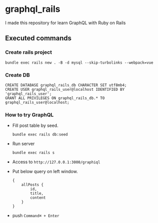 # graphql_rails
I made this repository for learn GraphQL with Ruby on Rails

## Executed commands

### Create rails project
`bundle exec rails new . -B -d mysql --skip-turbolinks --webpack=vue`

### Create DB

```
CREATE DATABASE graphql_rails_db CHARACTER SET utf8mb4;
CREATE USER graphql_rails_user@localhost IDENTIFIED BY 'graphql_rails_user';
GRANT ALL PRIVILEGES ON graphql_rails_db.* TO graphql_rails_user@localhost;
```

### How to try GraphQL
- Fill post table by seed.

    `bundle exec rails db:seed`

- Run server

    `bundle exec rails s`

- Access to `http://127.0.0.1:3000/graphiql`
- Put below query on left window.
  
    ```
    {
        allPosts {
            id,
            title,
            content
        }
    }
    ```

- push `Command⌘ + Enter`